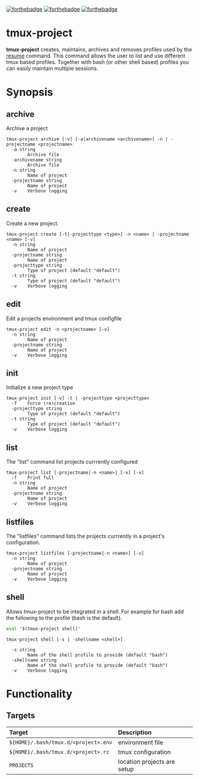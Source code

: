 [![forthebadge](https://forthebadge.com/images/badges/made-with-crayons.svg)](https://forthebadge.com)
[![forthebadge](https://forthebadge.com/images/badges/designed-in-etch-a-sketch.svg)](https://forthebadge.com)
[![forthebadge](https://forthebadge.com/images/badges/you-didnt-ask-for-this.svg)](https://forthebadge.com)


# tmux-project

**tmux-project** creates, maintains, archives and removes profiles
used by the
[resume](https://github.com/jvzantvoort/homebin/blob/master/bin/resume_tmux)
command. This command allows the user to list and use different tmux
based profiles. Together with bash (or other shell based) profiles
you can easily maintain multiple sessions.

# Synopsis

## archive

Archive a project

```
tmux-project archive [-v] [-a|archivename <archivename>] -n | -projectname <projectname> 
  -a string
        Archive file
  -archivename string
        Archive file
  -n string
        Name of project
  -projectname string
        Name of project
  -v    Verbose logging
```

## create


Create a new project.

```
tmux-project create [-t|-projecttype <type>] -n <name> | -projectname <name> [-v]
  -n string
        Name of project
  -projectname string
        Name of project
  -projecttype string
        Type of project (default "default")
  -t string
        Type of project (default "default")
  -v    Verbose logging
```

## edit

Edit a projects environment and tmux configfile

```
tmux-project edit -n <projectname> [-v]
  -n string
        Name of project
  -projectname string
        Name of project
  -v    Verbose logging
```

## init

Initialize a new project type

```
tmux-project init [-v] -t | -projecttype <projecttype>
  -f    Force (re)creation
  -projecttype string
        Type of project (default "default")
  -t string
        Type of project (default "default")
  -v    Verbose logging
```

## list

The "list" command list projects currrently configured

```
tmux-project list [-projectname|-n <name>] [-v] [-v]
  -f    Print full
  -n string
        Name of project
  -projectname string
        Name of project
  -v    Verbose logging
```

## listfiles

The "listfiles" command lists the projects currrently in a project's
configuration.

```
tmux-project listfiles [-projectname|-n <name>] [-v]
  -n string
        Name of project
  -projectname string
        Name of project
  -v    Verbose logging
```

## shell

Allows tmux-project to be integrated in a shell. For example for bash add the
following to the profile (bash is the default).

```sh
eval "$(tmux-project shell)"
```

```
tmux-project shell [-s | -shellname <shell>]

  -s string
        Name of the shell profile to provide (default "bash")
  -shellname string
        Name of the shell profile to provide (default "bash")
  -v    Verbose logging
```

# Functionality

## Targets

| Target                                   | Description                 |
|:-----------------------------------------|:----------------------------|
| ```${HOME}/.bash/tmux.d/<project>.env``` | environment file            |
| ```${HOME}/.bash/tmux.d/<project>.rc```  | tmux configuration          |
| ```PROJECTS```                           | location projects are setup |
